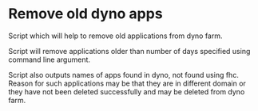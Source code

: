 # Remove old dyno apps

Script which will help to remove old applications from dyno farm.

Script will remove applications older than number of days specified using command line argument.

Script also outputs names of apps found in dyno, not found using fhc. Reason for such applications may be that they are in different domain or they have not been deleted successfully and may be deleted from dyno farm.
